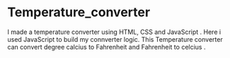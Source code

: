 # Temperature_converter
I made a temperature converter using HTML, CSS and JavaScript . Here i used JavaScript to build my connverter logic. This Temperature converter can convert degree calcius to Fahrenheit  and Fahrenheit to celcius .

